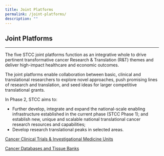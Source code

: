 ```yaml
---
title: Joint Platforms
permalink: /joint-platforms/
description: ""
---
```

Joint Platforms
---------------

* * *

The five STCC joint platforms function as an integrative whole to drive pertinent transformative cancer Research &amp; Translation (R&amp;T) themes and deliver high-impact healthcare and economic outcomes.

The joint platforms enable collaboration between basic, clinical and translational researchers to explore novel approaches, push promising lines of research and translation, and seed ideas for larger competitive translational grants.

In Phase 2, STCC aims to:

*   Further develop, integrate and expand the national-scale enabling infrastructure established in the current phase (STCC Phase 1); and establish new, unique and scalable national translational cancer research resources and capabilities;
*   Develop research translational peaks in selected areas.

<a target="_blank" href="/cctimu/overview/">Cancer Clinical Trials &amp; Investigational Medicine Units</a>

<a target="_blank" href="/cdtb/overview">Cancer Databases and Tissue Banks</a>

<!--
[Cancer Clinical Trials &amp; Investigational Medicine Units](/cctimu/overview/)

[Cancer Databases and Tissue Banks](/cdtb/overview)
-->